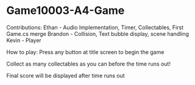 # Game10003-A4-Game

Contributions:
Ethan -	Audio Implementation, Timer, Collectables, First Game.cs merge
Brandon - Collision, Text bubble display, scene handling
Kevin - Player


How to play:
Press any button at title screen to begin the game


Collect as many collectables as you can before the time runs out!


Final score will be displayed after time runs out